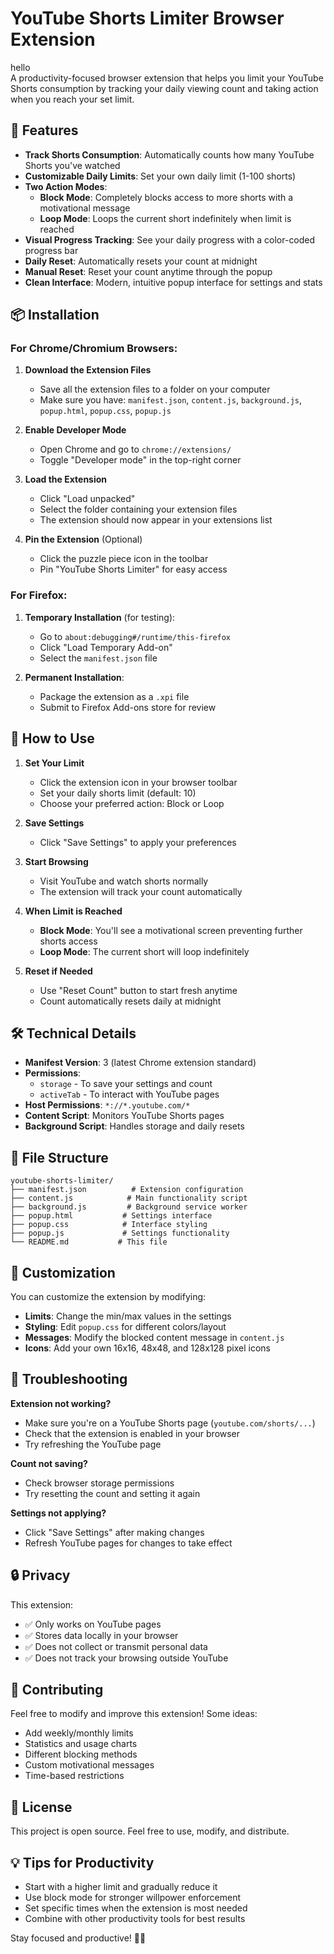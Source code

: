 # YouTube Shorts Limiter Browser Extension
hello 
<br>
A productivity-focused browser extension that helps you limit your YouTube Shorts consumption by tracking your daily viewing count and taking action when you reach your set limit.

## 🎯 Features

- **Track Shorts Consumption**: Automatically counts how many YouTube Shorts you've watched
- **Customizable Daily Limits**: Set your own daily limit (1-100 shorts)
- **Two Action Modes**:
  - **Block Mode**: Completely blocks access to more shorts with a motivational message
  - **Loop Mode**: Loops the current short indefinitely when limit is reached
- **Visual Progress Tracking**: See your daily progress with a color-coded progress bar
- **Daily Reset**: Automatically resets your count at midnight
- **Manual Reset**: Reset your count anytime through the popup
- **Clean Interface**: Modern, intuitive popup interface for settings and stats

## 📦 Installation

### For Chrome/Chromium Browsers:

1. **Download the Extension Files**
   - Save all the extension files to a folder on your computer
   - Make sure you have: `manifest.json`, `content.js`, `background.js`, `popup.html`, `popup.css`, `popup.js`

2. **Enable Developer Mode**
   - Open Chrome and go to `chrome://extensions/`
   - Toggle "Developer mode" in the top-right corner

3. **Load the Extension**
   - Click "Load unpacked"
   - Select the folder containing your extension files
   - The extension should now appear in your extensions list

4. **Pin the Extension** (Optional)
   - Click the puzzle piece icon in the toolbar
   - Pin "YouTube Shorts Limiter" for easy access

### For Firefox:

1. **Temporary Installation** (for testing):
   - Go to `about:debugging#/runtime/this-firefox`
   - Click "Load Temporary Add-on"
   - Select the `manifest.json` file

2. **Permanent Installation**:
   - Package the extension as a `.xpi` file
   - Submit to Firefox Add-ons store for review

## 🚀 How to Use

1. **Set Your Limit**
   - Click the extension icon in your browser toolbar
   - Set your daily shorts limit (default: 10)
   - Choose your preferred action: Block or Loop

2. **Save Settings**
   - Click "Save Settings" to apply your preferences

3. **Start Browsing**
   - Visit YouTube and watch shorts normally
   - The extension will track your count automatically

4. **When Limit is Reached**
   - **Block Mode**: You'll see a motivational screen preventing further shorts access
   - **Loop Mode**: The current short will loop indefinitely

5. **Reset if Needed**
   - Use "Reset Count" button to start fresh anytime
   - Count automatically resets daily at midnight

## 🛠️ Technical Details

- **Manifest Version**: 3 (latest Chrome extension standard)
- **Permissions**: 
  - `storage` - To save your settings and count
  - `activeTab` - To interact with YouTube pages
- **Host Permissions**: `*://*.youtube.com/*`
- **Content Script**: Monitors YouTube Shorts pages
- **Background Script**: Handles storage and daily resets

## 📁 File Structure

```
youtube-shorts-limiter/
├── manifest.json          # Extension configuration
├── content.js            # Main functionality script
├── background.js         # Background service worker
├── popup.html           # Settings interface
├── popup.css            # Interface styling
├── popup.js             # Settings functionality
└── README.md           # This file
```

## 🎨 Customization

You can customize the extension by modifying:

- **Limits**: Change the min/max values in the settings
- **Styling**: Edit `popup.css` for different colors/layout
- **Messages**: Modify the blocked content message in `content.js`
- **Icons**: Add your own 16x16, 48x48, and 128x128 pixel icons

## 🐛 Troubleshooting

**Extension not working?**
- Make sure you're on a YouTube Shorts page (`youtube.com/shorts/...`)
- Check that the extension is enabled in your browser
- Try refreshing the YouTube page

**Count not saving?**
- Check browser storage permissions
- Try resetting the count and setting it again

**Settings not applying?**
- Click "Save Settings" after making changes
- Refresh YouTube pages for changes to take effect

## 🔒 Privacy

This extension:
- ✅ Only works on YouTube pages
- ✅ Stores data locally in your browser
- ✅ Does not collect or transmit personal data
- ✅ Does not track your browsing outside YouTube

## 🤝 Contributing

Feel free to modify and improve this extension! Some ideas:
- Add weekly/monthly limits
- Statistics and usage charts
- Different blocking methods
- Custom motivational messages
- Time-based restrictions

## 📄 License

This project is open source. Feel free to use, modify, and distribute.

## 💡 Tips for Productivity

- Start with a higher limit and gradually reduce it
- Use block mode for stronger willpower enforcement
- Set specific times when the extension is most needed
- Combine with other productivity tools for best results

Stay focused and productive! 🎯💪
